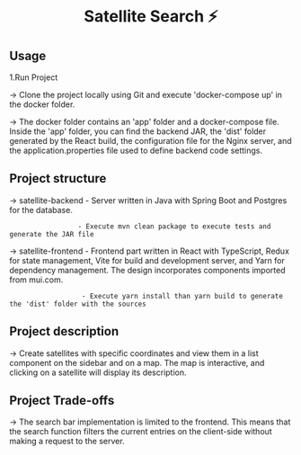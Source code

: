 <h1 align='center'>Satellite Search ⚡</h1>

## **Usage**

1.Run Project

-> Clone the project locally using Git and execute 'docker-compose up' in the docker folder.

-> The docker folder contains an 'app' folder and a docker-compose file. Inside the 'app' folder, 
you can find the backend JAR, the 'dist' folder generated by the React build, the configuration 
file for the Nginx server, and the application.properties file used to define backend code settings.

## **Project structure**

-> satellite-backend - Server written in Java with Spring Boot and Postgres for the database.
 
                     - Execute mvn clean package to execute tests and generate the JAR file

-> satellite-frontend - Frontend part written in React with TypeScript, Redux for state management, 
Vite for build and development server, and Yarn for dependency management. The design incorporates 
components imported from mui.com.

                      - Execute yarn install than yarn build to generate the 'dist' folder with the sources

## **Project description**

-> Create satellites with specific coordinates and view them in a list component on the sidebar and on a map. 
The map is interactive, and clicking on a satellite will display its description.

## **Project Trade-offs**
-> The search bar implementation is limited to the frontend. This means that the search function filters 
the current entries on the client-side without making a request to the server.